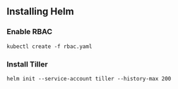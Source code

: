 ## Installing Helm

### Enable RBAC
```kubectl create -f rbac.yaml```


### Install Tiller
```helm init --service-account tiller --history-max 200```